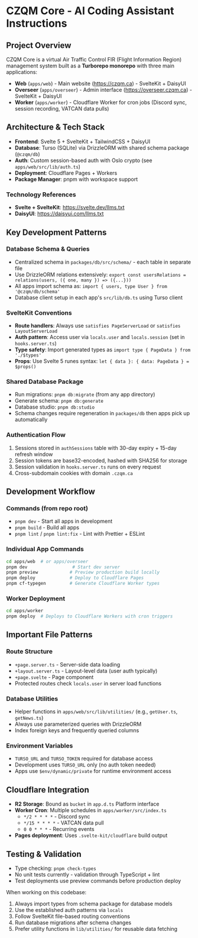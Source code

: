 # CZQM Core - AI Coding Assistant Instructions

## Project Overview

CZQM Core is a virtual Air Traffic Control FIR (Flight Information Region) management system built as a **Turborepo monorepo** with three main applications:

- **Web** (`apps/web`) - Main website (https://czqm.ca) - SvelteKit + DaisyUI
- **Overseer** (`apps/overseer`) - Admin interface (https://overseer.czqm.ca) - SvelteKit + DaisyUI
- **Worker** (`apps/worker`) - Cloudflare Worker for cron jobs (Discord sync, session recording, VATCAN data pulls)

## Architecture & Tech Stack

- **Frontend**: Svelte 5 + SvelteKit + TailwindCSS + DaisyUI
- **Database**: Turso (SQLite) via DrizzleORM with shared schema package (`@czqm/db`)
- **Auth**: Custom session-based auth with Oslo crypto (see `apps/web/src/lib/auth.ts`)
- **Deployment**: Cloudflare Pages + Workers
- **Package Manager**: pnpm with workspace support

### Technology References

- **Svelte + SvelteKit**: https://svelte.dev/llms.txt
- **DaisyUI**: https://daisyui.com/llms.txt

## Key Development Patterns

### Database Schema & Queries

- Centralized schema in `packages/db/src/schema/` - each table in separate file
- Use DrizzleORM relations extensively: `export const usersRelations = relations(users, ({ one, many }) => ({...}))`
- All apps import schema as: `import { users, type User } from '@czqm/db/schema'`
- Database client setup in each app's `src/lib/db.ts` using Turso client

### SvelteKit Conventions

- **Route handlers**: Always use `satisfies PageServerLoad` or `satisfies LayoutServerLoad`
- **Auth pattern**: Access user via `locals.user` and `locals.session` (set in `hooks.server.ts`)
- **Type safety**: Import generated types as `import type { PageData } from './$types'`
- **Props**: Use Svelte 5 runes syntax: `let { data }: { data: PageData } = $props()`

### Shared Database Package

- Run migrations: `pnpm db:migrate` (from any app directory)
- Generate schema: `pnpm db:generate`
- Database studio: `pnpm db:studio`
- Schema changes require regeneration in `packages/db` then apps pick up automatically

### Authentication Flow

1. Sessions stored in `authSessions` table with 30-day expiry + 15-day refresh window
2. Session tokens are base32-encoded, hashed with SHA256 for storage
3. Session validation in `hooks.server.ts` runs on every request
4. Cross-subdomain cookies with domain `.czqm.ca`

## Development Workflow

### Commands (from repo root)

- `pnpm dev` - Start all apps in development
- `pnpm build` - Build all apps
- `pnpm lint` / `pnpm lint:fix` - Lint with Prettier + ESLint

### Individual App Commands

```bash
cd apps/web  # or apps/overseer
pnpm dev                 # Start dev server
pnpm preview            # Preview production build locally
pnpm deploy             # Deploy to Cloudflare Pages
pnpm cf-typegen         # Generate Cloudflare Worker types
```

### Worker Deployment

```bash
cd apps/worker
pnpm deploy  # Deploys to Cloudflare Workers with cron triggers
```

## Important File Patterns

### Route Structure

- `+page.server.ts` - Server-side data loading
- `+layout.server.ts` - Layout-level data (user auth typically)
- `+page.svelte` - Page component
- Protected routes check `locals.user` in server load functions

### Database Utilities

- Helper functions in `apps/web/src/lib/utilities/` (e.g., `getUser.ts`, `getNews.ts`)
- Always use parameterized queries with DrizzleORM
- Index foreign keys and frequently queried columns

### Environment Variables

- `TURSO_URL` and `TURSO_TOKEN` required for database access
- Development uses `TURSO_URL` only (no auth token needed)
- Apps use `$env/dynamic/private` for runtime environment access

## Cloudflare Integration

- **R2 Storage**: Bound as `bucket` in `app.d.ts` Platform interface
- **Worker Cron**: Multiple schedules in `apps/worker/src/index.ts`
  - `*/2 * * * *` - Discord sync
  - `*/15 * * * *` - VATCAN data pull
  - `0 0 * * *` - Recurring events
- **Pages deployment**: Uses `.svelte-kit/cloudflare` build output

## Testing & Validation

- Type checking: `pnpm check-types`
- No unit tests currently - validation through TypeScript + lint
- Test deployments use preview commands before production deploy

When working on this codebase:

1. Always import types from schema package for database models
2. Use the established auth patterns via `locals`
3. Follow SvelteKit file-based routing conventions
4. Run database migrations after schema changes
5. Prefer utility functions in `lib/utilities/` for reusable data fetching
